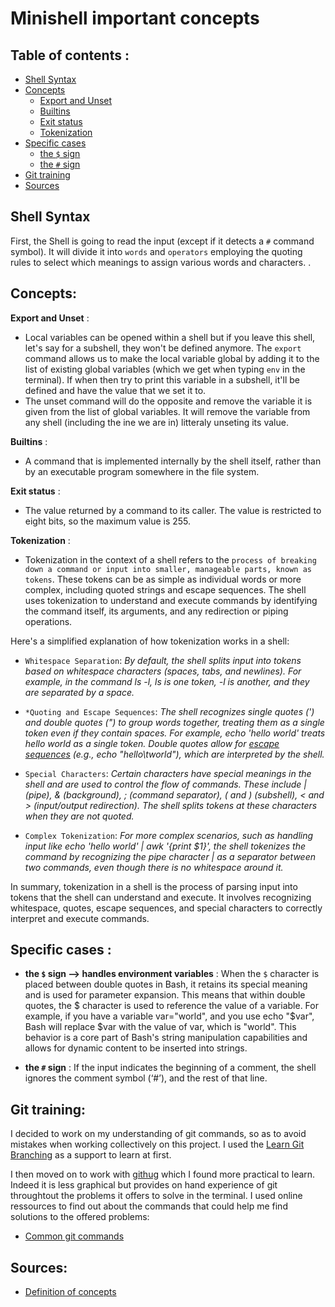 # Minishell important concepts

## Table of contents :

- [Shell Syntax](#Shell-Syntax)
- [Concepts](#Concepts)
	- [Export and Unset](#Export-and-Unset)
	- [Builtins](#Builtins)
	- [Exit status](#Exit-status)
	- [Tokenization](#Tokenization)
- [Specific cases](#Specific-cases)
	- [the ```$``` sign](#the-$-sign----handles-environment-variables)
	- [the ```#``` sign](#the-#-sign)
- [Git training](#Git-training)
- [Sources](#Sources)


## Shell Syntax

First, the Shell is going to read the input (except if it detects a ```#``` command symbol). It will divide it into ```words``` and ```operators``` employing the quoting rules to select which meanings to assign various words and characters. . 

## Concepts:

**Export and Unset** : 

- Local variables can be opened within a shell but if you leave this shell, let's say for a subshell, they won't be defined anymore. The ```export``` command allows us to make the local variable global by adding it to the list of existing global variables (which we get when typing ```env``` in the terminal). If when then try to print this variable in a subshell, it'll be defined and have the value that we set it to.
- The unset command will do the opposite and remove the variable it is given from the list of global variables. It will remove the variable from any shell (including the ine we are in) litteraly unseting its value.

**Builtins** : 

- A command that is implemented internally by the shell itself, rather than by an executable program somewhere in the file system. 

**Exit status** : 

- The value returned by a command to its caller. The value is restricted to eight bits, so the maximum value is 255. 

**Tokenization** : 

- Tokenization in the context of a shell refers to the ```process of breaking down a command or input into smaller, manageable parts, known as tokens```. These tokens can be as simple as individual words or more complex, including quoted strings and escape sequences. The shell uses tokenization to understand and execute commands by identifying the command itself, its arguments, and any redirection or piping operations.

Here's a simplified explanation of how tokenization works in a shell:

- ```Whitespace Separation```: *By default, the shell splits input into tokens based on whitespace characters (spaces, tabs, and newlines). For example, in the command ls -l, ls is one token, -l is another, and they are separated by a space.*

- ```*Quoting and Escape Sequences```: *The shell recognizes single quotes (') and double quotes (") to group words together, treating them as a single token even if they contain spaces. For example, echo 'hello world' treats hello world as a single token. Double quotes allow for [escape sequences](https://www.techopedia.com/definition/822/escape-sequence-c) (e.g., echo "hello\tworld"), which are interpreted by the shell.*

- ```Special Characters```: *Certain characters have special meanings in the shell and are used to control the flow of commands. These include | (pipe), & (background), ; (command separator), ( and ) (subshell), < and > (input/output redirection). The shell splits tokens at these characters when they are not quoted.*

- ```Complex Tokenization```: *For more complex scenarios, such as handling input like echo 'hello world' | awk '{print $1}', the shell tokenizes the command by recognizing the pipe character | as a separator between two commands, even though there is no whitespace around it.*

In summary, tokenization in a shell is the process of parsing input into tokens that the shell can understand and execute. It involves recognizing whitespace, quotes, escape sequences, and special characters to correctly interpret and execute commands.


## Specific cases :

* **the ```$``` sign --> handles environment variables** : When the ```$``` character is placed between double quotes in Bash, it retains its special meaning and is used for parameter expansion. This means that within double quotes, the $ character is used to reference the value of a variable. For example, if you have a variable var="world", and you use echo "$var", Bash will replace $var with the value of var, which is "world". This behavior is a core part of Bash's string manipulation capabilities and allows for dynamic content to be inserted into strings.

* **the ```#``` sign** :  If the input indicates the beginning of a comment, the shell ignores the comment symbol (‘#’), and the rest of that line. 

## Git training:

I decided to work on my understanding of git commands, so as to avoid mistakes when working collectively on this project. I used the [Learn Git Branching](https://learngitbranching.js.org/) as a support to learn at first.

I then moved on to work with [githug](https://github.com/Gazler/githug) which I found more practical to learn. Indeed it is less graphical but provides on hand experience of git throughtout the problems it offers to solve in the terminal. I used online ressources to find out about the commands that could help me find solutions to the offered problems:
- [Common git commands](http://guides.beanstalkapp.com/version-control/common-git-commands.html)



## Sources:
- [Definition of concepts ](https://www.gnu.org/savannah-checkouts/gnu/bash/manual/bash.html#What-is-Bash_003f)